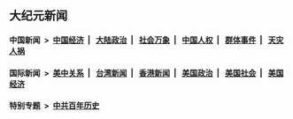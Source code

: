 ## 大纪元新闻

#### 中国新闻 &nbsp;>&nbsp; [中国经济](indexes/ncid283/README.md?10210045) &nbsp;| &nbsp; [大陆政治](indexes/ncid277/README.md?10210045) &nbsp;| &nbsp; [社会万象](indexes/ncid282/README.md?10210045) &nbsp;| &nbsp; [中国人权](indexes/ncid278/README.md?10210045) &nbsp;| &nbsp; [群体事件](indexes/ncid279/README.md?10210045) &nbsp;| &nbsp; [天灾人祸](indexes/ncid280/README.md?10210045)

#### 国际新闻 &nbsp;>&nbsp; [美中关系](indexes/nf1412576/README.md?10210045) &nbsp;| &nbsp; [台湾新闻](indexes/ncid1349361/README.md?10210045) &nbsp;| &nbsp; [香港新闻](indexes/ncid1349362/README.md?10210045) &nbsp;| &nbsp; [美国政治](indexes/ncid1078159/README.md?10210045) &nbsp;| &nbsp; [美国社会](indexes/ncid1078160/README.md?10210045) &nbsp;| &nbsp; [美国经济](indexes/ncid1078158/README.md?10210045)

#### 特别专题 &nbsp;>&nbsp; [中共百年历史](https://github.com/easy2view/epoch-special/blob/master/README.md?10210045)  
